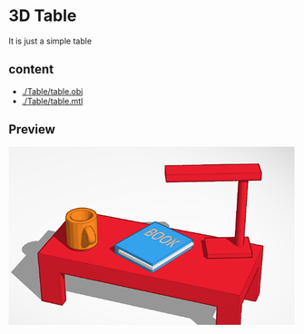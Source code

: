 # 3D Table 
It is just a simple table

## content
- [./Table/table.obj](./Table/table.obj)
- [./Table/table.mtl](./Table/table.mtl)

## Preview
![Previre](./preview.png)